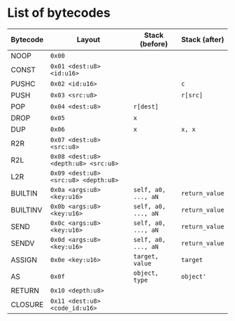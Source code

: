 # List of bytecodes

| Bytecode | Layout                               | Stack (before)      | Stack (after)  |
| -------- | ------------------------------------ | ------------------- | -------------- |
| NOOP     | `0x00`                               |                     |                |
| CONST    | `0x01 <dest:u8> <id:u16>`            |                     |                |
| PUSHC    | `0x02 <id:u16>`                      |                     | `c`            |
| PUSH     | `0x03 <src:u8>`                      |                     | `r[src]`       |
| POP      | `0x04 <dest:u8>`                     | `r[dest]`           |                |
| DROP     | `0x05`                               | `x`                 |                |
| DUP      | `0x06`                               | `x`                 | `x, x`         |
| R2R      | `0x07 <dest:u8> <src:u8>`            |                     |                |
| R2L      | `0x08 <dest:u8> <depth:u8> <src:u8>` |                     |                |
| L2R      | `0x09 <dest:u8> <src:u8> <depth:u8>` |                     |                |
| BUILTIN  | `0x0a <args:u8> <key:u16>`           | `self, a0, ..., aN` | `return_value` |
| BUILTINV | `0x0b <args:u8> <key:u16>`           | `self, a0, ..., aN` | `return_value` |
| SEND     | `0x0c <args:u8> <key:u16>`           | `self, a0, ..., aN` | `return_value` |
| SENDV    | `0x0d <args:u8> <key:u16>`           | `self, a0, ..., aN` | `return_value` |
| ASSIGN   | `0x0e <key:u16>`                     | `target, value`     | `target`       |
| AS       | `0x0f`                               | `object, type`      | `object'`      |
| RETURN   | `0x10 <depth:u8>`                    |                     |                |
| CLOSURE  | `0x11 <dest:u8> <code_id:u16>`       |                     |                |

